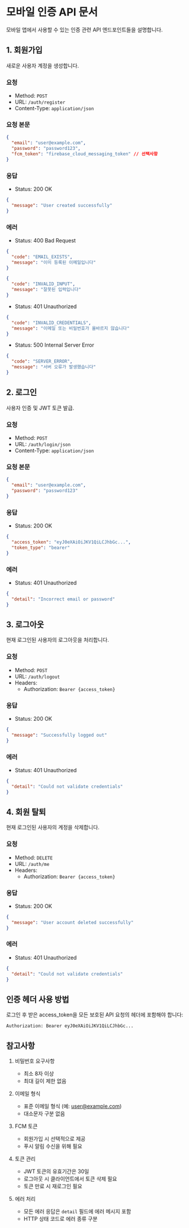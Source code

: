 # 모바일 인증 API 문서

모바일 앱에서 사용할 수 있는 인증 관련 API 엔드포인트들을 설명합니다.

## 1. 회원가입

새로운 사용자 계정을 생성합니다.

### 요청

- Method: `POST`
- URL: `/auth/register`
- Content-Type: `application/json`

### 요청 본문

```json
{
  "email": "user@example.com",
  "password": "password123",
  "fcm_token": "firebase_cloud_messaging_token" // 선택사항
}
```

### 응답

- Status: 200 OK

```json
{
  "message": "User created successfully"
}
```

### 에러

- Status: 400 Bad Request

```json
{
  "code": "EMAIL_EXISTS",
  "message": "이미 등록된 이메일입니다"
}
```

```json
{
  "code": "INVALID_INPUT",
  "message": "잘못된 입력입니다"
}
```

- Status: 401 Unauthorized

```json
{
  "code": "INVALID_CREDENTIALS",
  "message": "이메일 또는 비밀번호가 올바르지 않습니다"
}
```

- Status: 500 Internal Server Error

```json
{
  "code": "SERVER_ERROR",
  "message": "서버 오류가 발생했습니다"
}
```

## 2. 로그인

사용자 인증 및 JWT 토큰 발급.

### 요청

- Method: `POST`
- URL: `/auth/login/json`
- Content-Type: `application/json`

### 요청 본문

```json
{
  "email": "user@example.com",
  "password": "password123"
}
```

### 응답

- Status: 200 OK

```json
{
  "access_token": "eyJ0eXAiOiJKV1QiLCJhbGc...",
  "token_type": "bearer"
}
```

### 에러

- Status: 401 Unauthorized

```json
{
  "detail": "Incorrect email or password"
}
```

## 3. 로그아웃

현재 로그인된 사용자의 로그아웃을 처리합니다.

### 요청

- Method: `POST`
- URL: `/auth/logout`
- Headers:
  - Authorization: `Bearer {access_token}`

### 응답

- Status: 200 OK

```json
{
  "message": "Successfully logged out"
}
```

### 에러

- Status: 401 Unauthorized

```json
{
  "detail": "Could not validate credentials"
}
```

## 4. 회원 탈퇴

현재 로그인된 사용자의 계정을 삭제합니다.

### 요청

- Method: `DELETE`
- URL: `/auth/me`
- Headers:
  - Authorization: `Bearer {access_token}`

### 응답

- Status: 200 OK

```json
{
  "message": "User account deleted successfully"
}
```

### 에러

- Status: 401 Unauthorized

```json
{
  "detail": "Could not validate credentials"
}
```

## 인증 헤더 사용 방법

로그인 후 받은 access_token을 모든 보호된 API 요청의 헤더에 포함해야 합니다:

```
Authorization: Bearer eyJ0eXAiOiJKV1QiLCJhbGc...
```

## 참고사항

1. 비밀번호 요구사항

   - 최소 8자 이상
   - 최대 길이 제한 없음

2. 이메일 형식

   - 표준 이메일 형식 (예: user@example.com)
   - 대소문자 구분 없음

3. FCM 토큰

   - 회원가입 시 선택적으로 제공
   - 푸시 알림 수신을 위해 필요

4. 토큰 관리

   - JWT 토큰의 유효기간은 30일
   - 로그아웃 시 클라이언트에서 토큰 삭제 필요
   - 토큰 만료 시 재로그인 필요

5. 에러 처리
   - 모든 에러 응답은 `detail` 필드에 에러 메시지 포함
   - HTTP 상태 코드로 에러 종류 구분

